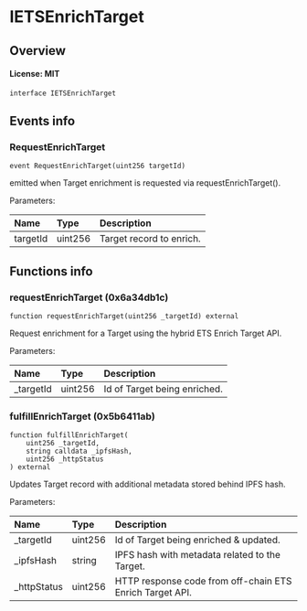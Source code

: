 # IETSEnrichTarget

## Overview

#### License: MIT

```solidity
interface IETSEnrichTarget
```


## Events info

### RequestEnrichTarget

```solidity
event RequestEnrichTarget(uint256 targetId)
```

emitted when Target enrichment is requested via requestEnrichTarget().



Parameters:

| Name     | Type    | Description              |
| :------- | :------ | :----------------------- |
| targetId | uint256 | Target record to enrich. |

## Functions info

### requestEnrichTarget (0x6a34db1c)

```solidity
function requestEnrichTarget(uint256 _targetId) external
```

Request enrichment for a Target using the hybrid ETS Enrich Target API.



Parameters:

| Name      | Type    | Description                  |
| :-------- | :------ | :--------------------------- |
| _targetId | uint256 | Id of Target being enriched. |

### fulfillEnrichTarget (0x5b6411ab)

```solidity
function fulfillEnrichTarget(
    uint256 _targetId,
    string calldata _ipfsHash,
    uint256 _httpStatus
) external
```

Updates Target record with additional metadata stored behind IPFS hash.



Parameters:

| Name        | Type    | Description                                              |
| :---------- | :------ | :------------------------------------------------------- |
| _targetId   | uint256 | Id of Target being enriched & updated.                   |
| _ipfsHash   | string  | IPFS hash with metadata related to the Target.           |
| _httpStatus | uint256 | HTTP response code from off-chain ETS Enrich Target API. |
